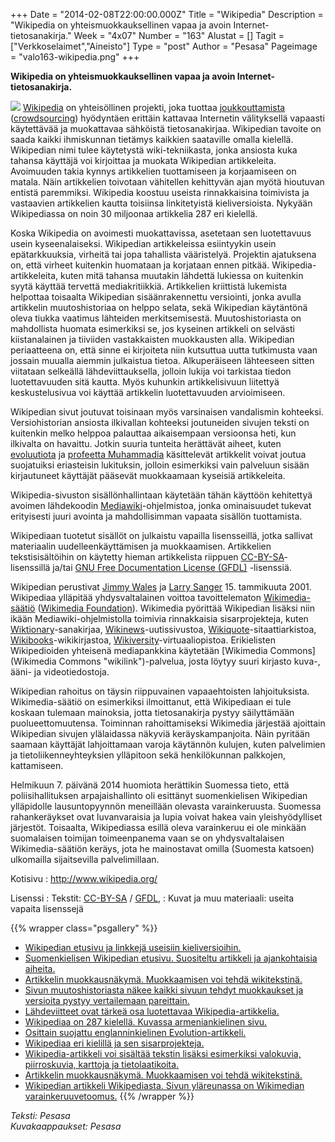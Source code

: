+++
Date = "2014-02-08T22:00:00.000Z"
Title = "Wikipedia"
Description = "Wikipedia on yhteismuokkauksellinen vapaa ja avoin Internet-tietosanakirja."
Week = "4x07"
Number = "163"
Alustat = []
Tagit = ["Verkkoselaimet","Aineisto"]
Type = "post"
Author = "Pesasa"
Pageimage = "valo163-wikipedia.png"
+++


**Wikipedia on yhteismuokkauksellinen vapaa ja avoin
Internet-tietosanakirja.**

![ ](/images/valo163-wikipedia.png "fig:valo163-wikipedia.png")
[Wikipedia](http://www.wikipedia.org/) on yhteisöllinen projekti, joka
tuottaa [joukkouttamista](http://fi.wikipedia.org/wiki/Joukkouttaminen)
([crowdsourcing](http://en.wikipedia.org/wiki/Crowdsourcing)) hyödyntäen
erittäin kattavaa Internetin välityksellä vapaasti käytettävää ja
muokattavaa sähköistä tietosanakirjaa. Wikipedian tavoite on saada
kaikki ihmiskunnan tietämys kaikkien saataville omalla kielellä.
Wikipedian nimi tulee käytetystä wiki-tekniikasta, jonka ansiosta kuka
tahansa käyttäjä voi kirjoittaa ja muokata Wikipedian artikkeleita.
Avoimuuden takia kynnys artikkelien tuottamiseen ja korjaamiseen on
matala. Näin artikkelien toivotaan vähitellen kehittyvän ajan myötä
hioutuvan entistä paremmiksi. Wikipedia koostuu useista rinnakkaisina
toimivista ja vastaavien artikkelien kautta toisiinsa linkitetyistä
kieliversioista. Nykyään Wikipediassa on noin 30 miljoonaa artikkelia
287 eri kielellä.

Koska Wikipedia on avoimesti muokattavissa, asetetaan sen luotettavuus
usein kyseenalaiseksi. Wikipedian artikkeleissa esiintyykin usein
epätarkkuuksia, virheitä tai jopa tahallista vääristelyä. Projektin
ajatuksena on, että virheet kuitenkin huomataan ja korjataan ennen
pitkää. Wikipedia-artikkeleita, kuten mitä tahansa muutakin lähdettä
lukiessa on kuitenkin syytä käyttää tervettä mediakritiikkiä.
Artikkelien kriittistä lukemista helpottaa toisaalta Wikipedian
sisäänrakennettu versiointi, jonka avulla artikkelin muutoshistoriaa on
helppo selata, sekä Wikipedian käytäntönä oleva tiukka vaatimus
lähteiden merkitsemisestä. Muutoshistoriasta on mahdollista huomata
esimerkiksi se, jos kyseinen artikkeli on selvästi kiistanalainen ja
tiiviiden vastakkaisten muokkausten alla. Wikipedian periaatteena on,
että sinne ei kirjoiteta niin kutsuttua uutta tutkimusta vaan jossain
muualla aiemmin julkaistua tietoa. Alkuperäiseen lähteeseen sitten
viitataan selkeällä lähdeviittauksella, jolloin lukija voi tarkistaa
tiedon luotettavuuden sitä kautta. Myös kuhunkin artikkelisivuun
liitettyä keskustelusivua voi käyttää artikkelin luotettavuuden
arvioimiseen.

Wikipedian sivut joutuvat toisinaan myös varsinaisen vandalismin
kohteeksi. Versiohistorian ansiosta ilkivallan kohteeksi joutuneiden
sivujen teksti on kuitenkin melko helppoa palauttaa aikaisempaan
versioonsa heti, kun ilkivalta on havaittu. Jotkin suuria tunteita
herättävät aiheet, kuten
[evoluutiota](http://en.wikipedia.org/wiki/Evolution) ja [profeetta
Muhammadia](http://en.wikipedia.org/wiki/Muhammad) käsittelevät
artikkelit voivat joutua suojatuiksi eriasteisin lukituksin, jolloin
esimerkiksi vain palveluun sisään kirjautuneet käyttäjät pääsevät
muokkaamaan kyseisiä artikkeleita.

Wikipedia-sivuston sisällönhallintaan käytetään tähän käyttöön
kehitettyä avoimen lähdekoodin
[Mediawiki](Mediawiki)-ohjelmistoa, jonka ominaisuudet
tukevat erityisesti juuri avointa ja mahdollisimman vapaata sisällön
tuottamista.

Wikipediaan tuotetut sisällöt on julkaistu vapailla lisensseillä, jotka
sallivat materiaalin uudelleenkäyttämisen ja muokkaamisen. Artikkelien
tekstisisältöihin on käytetty hieman artikkelista riippuen
[CC-BY-SA](http://en.wikipedia.org/wiki/Wikipedia:Text_of_Creative_Commons_Attribution-ShareAlike_3.0_Unported_License)-lisenssillä
ja/tai [GNU Free Documentation License
(GFDL)](http://en.wikipedia.org/wiki/Wikipedia:Text_of_the_GNU_Free_Documentation_License)
-lisenssiä.

Wikipedian perustivat [Jimmy
Wales](http://en.wikipedia.org/wiki/Jimmy_Wales) ja [Larry
Sanger](http://en.wikipedia.org/wiki/Larry_Sanger) 15. tammikuuta 2001.
Wikipediaa ylläpitää yhdysvaltalainen voittoa tavoittelematon
[Wikimedia-säätiö](http://fi.wikipedia.org/wiki/Wikimedia) ([Wikimedia
Foundation](http://en.wikipedia.org/wiki/Wikimedia_Foundation)).
Wikimedia pyörittää Wikipedian lisäksi niin ikään
Mediawiki-ohjelmistolla toimivia rinnakkaisia sisarprojekteja, kuten
[Wiktionary](http://www.wiktionary.org/)-sanakirjaa,
[Wikinews](http://www.wikinews.org/)-uutissivustoa,
[Wikiquote](http://www.wikiquote.org/)-sitaattiarkistoa,
[Wikibooks](http://www.wikibooks.org/)-wikikirjastoa,
[Wikiversity](http://www.wikiversity.org/)-virtuaaliopistoa.
Erikielisten Wikipedioiden yhteisenä mediapankkina käytetään [Wikimedia
Commons](Wikimedia Commons "wikilink")-palvelua, josta löytyy suuri
kirjasto kuva-, ääni- ja videotiedostoja.

Wikipedian rahoitus on täysin riippuvainen vapaaehtoisten
lahjoituksista. Wikimedia-säätiö on esimerkiksi ilmoittanut, että
Wikipediaan ei tule koskaan tulemaan mainoksia, jotta tietosanakirja
pystyy säilyttämään puolueettomuutensa. Toiminnan rahoittamiseksi
Wikimedia järjestää ajoittain Wikipedian sivujen ylälaidassa näkyviä
keräyskampanjoita. Näin pyritään saamaan käyttäjät lahjoittamaan varoja
käytännön kulujen, kuten palvelimien ja tietoliikenneyhteyksien
ylläpitoon sekä henkilökunnan palkkojen, kattamiseen.

Helmikuun 7. päivänä 2014 huomiota herättikin Suomessa tieto, että
poliisihallituksen arpajaishallinto oli esittänyt suomenkielisen
Wikipedian ylläpidolle lausuntopyynnön meneillään olevasta
varainkeruusta. Suomessa rahankeräykset ovat luvanvaraisia ja lupia
voivat hakea vain yleishyödylliset järjestöt. Toisaalta, Wikipediassa
esillä oleva varainkeruu ei ole minkään suomalaisen toimijan
toimeenpanema vaan se on yhdysvaltalaisen Wikimedia-säätiön keräys, jota
he mainostavat omilla (Suomesta katsoen) ulkomailla sijaitsevilla
palvelimillaan.

Kotisivu
:   <http://www.wikipedia.org/>

Lisenssi
:   Tekstit:
    [CC-BY-SA](http://en.wikipedia.org/wiki/Wikipedia:Text_of_Creative_Commons_Attribution-ShareAlike_3.0_Unported_License)
    /
    [GFDL](http://en.wikipedia.org/wiki/Wikipedia:Text_of_the_GNU_Free_Documentation_License),
:   Kuvat ja muu materiaali: useita vapaita lisenssejä

{{% wrapper class="psgallery" %}}
-   [Wikipedian etusivu ja linkkejä useisiin
    kieliversioihin.](/images/wikipedia-1.jpg)
-   [Suomenkielisen Wikipedian etusivu. Suositeltu artikkeli ja
    ajankohtaisia aiheita.](/images/wikipedia-2.jpg)
-   [Artikkelin muokkausnäkymä. Muokkaamisen voi tehdä
    wikitekstinä.](/images/wikipedia-3.jpg)
-   [Sivun muutoshistoriasta näkee kaikki sivuun tehdyt muokkaukset ja
    versioita pystyy vertailemaan pareittain.](/images/wikipedia-4.jpg)
-   [Lähdeviitteet ovat tärkeä osa luotettavaa
    Wikipedia-artikkelia.](/images/wikipedia-5.jpg)
-   [Wikipediaa on 287 kielellä. Kuvassa armeniankielinen
    sivu.](/images/wikipedia-6.jpg)
-   [Osittain suojattu englanninkielinen
    Evolution-artikkeli.](/images/wikipedia-7.jpg)
-   [Wikipediaa eri kielillä ja sen
    sisarprojekteja.](/images/wikipedia-8.jpg)
-   [Wikipedia-artikkeli voi sisältää tekstin lisäksi esimerkiksi
    valokuvia, piirroskuvia, karttoja ja
    tietolaatikoita.](/images/wikipedia-9.jpg)
-   [Artikkelin muokkausnäkymä. Muokkaamisen voi tehdä
    wikitekstinä.](/images/wikipedia-10.jpg)
-   [Wikipedian artikkeli Wikipediasta. Sivun yläreunassa on Wikimedian
    varainkeruuvetoomus.](/images/wikipedia-11.jpg)
{{% /wrapper %}}

*Teksti: Pesasa* <br />
*Kuvakaappaukset: Pesasa*


